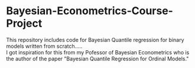 # Bayesian-Econometrics-Course-Project
This repository includes code for Bayesian Quantile regression for binary models written from scratch.....<br>
I got inspiration for this from my Pofessor of Bayesian Econometrics who is the author of the paper "Bayesian Quantile Regression for Ordinal Models."

